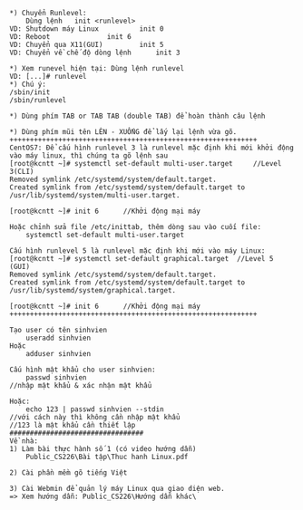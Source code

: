 ﻿```shell
*) Chuyển Runlevel: 
	Dùng lệnh 	init <runlevel>
VD: Shutdown máy Linux			init 0
VD: Reboot				init 6
VD: Chuyển qua X11(GUI)			init 5
VD: Chuyển về chế độ dòng lệnh		init 3

*) Xem runevel hiện tại: Dùng lệnh runlevel
VD: [...]# runlevel
*) Chú ý:
/sbin/init
/sbin/runlevel

*) Dùng phím TAB or TAB TAB (double TAB) để hoàn thành câu lệnh

*) Dùng phím mũi tên LÊN - XUỐNG để lấy lại lệnh vừa gõ.
+++++++++++++++++++++++++++++++++++++++++++++++++++++++++++++
CentOS7: Để cấu hình runlevel 3 là runlevel mặc định khi mới khởi động vào máy linux, thì chúng ta gõ lệnh sau
[root@kcntt ~]# systemctl set-default multi-user.target		//Level 3(CLI)
Removed symlink /etc/systemd/system/default.target.
Created symlink from /etc/systemd/system/default.target to /usr/lib/systemd/system/multi-user.target.

[root@kcntt ~]# init 6		//Khởi động mại máy

Hoặc chỉnh sửa file /etc/inittab, thêm dòng sau vào cuối file:
	systemctl set-default multi-user.target

Cấu hình runlevel 5 là runlevel mặc định khi mới vào máy Linux:
[root@kcntt ~]# systemctl set-default graphical.target	//Level 5 (GUI)
Removed symlink /etc/systemd/system/default.target.
Created symlink from /etc/systemd/system/default.target to /usr/lib/systemd/system/graphical.target.

[root@kcntt ~]# init 6		//Khởi động mại máy
+++++++++++++++++++++++++++++++++++++++++++++++++++++++++++++

Tạo user có tên sinhvien
	useradd sinhvien
Hoặc
	adduser sinhvien

Cấu hình mật khẩu cho user sinhvien:
	passwd sinhvien
//nhập mật khẩu & xác nhận mật khẩu

Hoặc:
	echo 123 | passwd sinhvien --stdin
//với cách này thì không cần nhập mật khẩu
//123 là mật khẩu cần thiết lập
#################################
Về nhà:
1) Làm bài thực hành số 1 (có video hướng dẫn)
	Public_CS226\Bài tập\Thuc hanh Linux.pdf

2) Cài phần mềm gõ tiếng Việt

3) Cài Webmin để quản lý máy Linux qua giao diện web.
=> Xem hướng dẫn: Public_CS226\Hướng dẫn khác\
``````